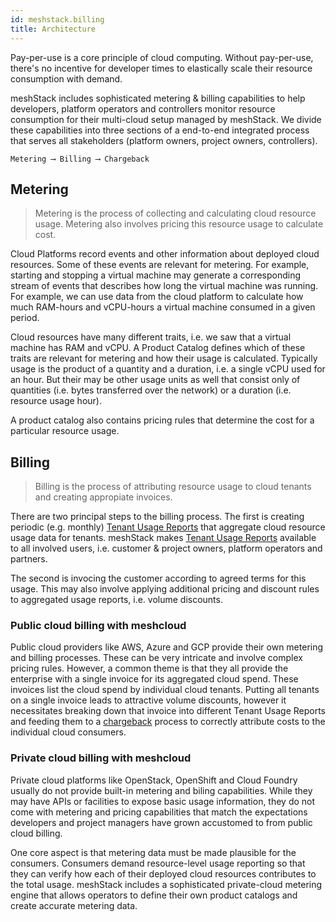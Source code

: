 ```yaml
---
id: meshstack.billing
title: Architecture
---
```


Pay-per-use is a core principle of cloud computing. Without pay-per-use, there's no incentive for developer times to elastically scale their resource consumption with demand.

meshStack includes sophisticated metering & billing capabilities to help developers, platform operators and controllers monitor resource consumption for their multi-cloud setup managed by meshStack. We divide these capabilities into three sections of a end-to-end
integrated process that serves all stakeholders (platform owners, project owners, controllers).

```text
Metering ⟶ Billing ⟶ Chargeback
```

## Metering

> Metering is the process of collecting and calculating cloud resource usage. Metering also involves pricing this resource usage to calculate cost.

Cloud Platforms record events and other information about deployed cloud resources. Some of these events are relevant
for metering. For example, starting and stopping a virtual machine may generate a corresponding stream of events that describes how long the virtual machine was running. For example, we can use data from the cloud platform to calculate how much RAM-hours and vCPU-hours a virtual machine consumed in a given period.

Cloud resources have many different traits, i.e. we saw that a virtual machine has RAM and vCPU.
A Product Catalog defines which of these traits are relevant for metering and how their usage is calculated. Typically
usage is the product of a quantity and a duration, i.e. a single vCPU used for an hour. But their may be other usage units as well that consist only of quantities (i.e. bytes transferred over the network) or a duration (i.e. resource usage hour).

A product catalog also contains pricing rules that determine the cost for a particular resource usage.

## Billing

> Billing is the process of attributing resource usage to cloud tenants and creating appropiate invoices.

There are two principal steps to the billing process. The first is creating periodic (e.g. monthly) [Tenant Usage Reports](meshcloud.project-metering.md) that
aggregate cloud resource usage data for tenants. meshStack makes [Tenant Usage Reports](meshcloud.project-metering.md) available to all
involved users, i.e. customer & project owners, platform operators and partners.

The second is invocing the customer according to agreed terms for this usage. This may also involve applying additional
pricing and discount rules to aggregated usage reports, i.e. volume discounts.

### Public cloud billing with meshcloud

Public cloud providers like AWS, Azure and GCP provide their own metering and billing processes. These can be very intricate
and involve complex pricing rules. However, a common theme is that they all provide the enterprise with a single invoice
for its aggregated cloud spend. These invoices list the cloud spend by individual cloud tenants. Putting all tenants on
 a single invoice leads to attractive volume discounts, however it necessitates breaking down that invoice into
 different Tenant Usage Reports and feeding them to a [chargeback](#chargeback)
 process to correctly attribute costs to the individual cloud consumers.

### Private cloud billing with meshcloud

Private cloud platforms like OpenStack, OpenShift and Cloud Foundry usually do not provide built-in metering and biling capabilities.
While they may have APIs or facilities to expose basic usage information, they do not come with metering and pricing capabilities
that match the expectations developers and project managers have grown accustomed to from public cloud billing.

One core aspect is that metering data must be made plausible for the consumers. Consumers demand resource-level usage
reporting so that they can verify how each of their deployed cloud resources contributes to the total usage.
meshStack includes a sophisticated private-cloud metering engine that allows operators to define their own product catalogs
and create accurate metering data.
